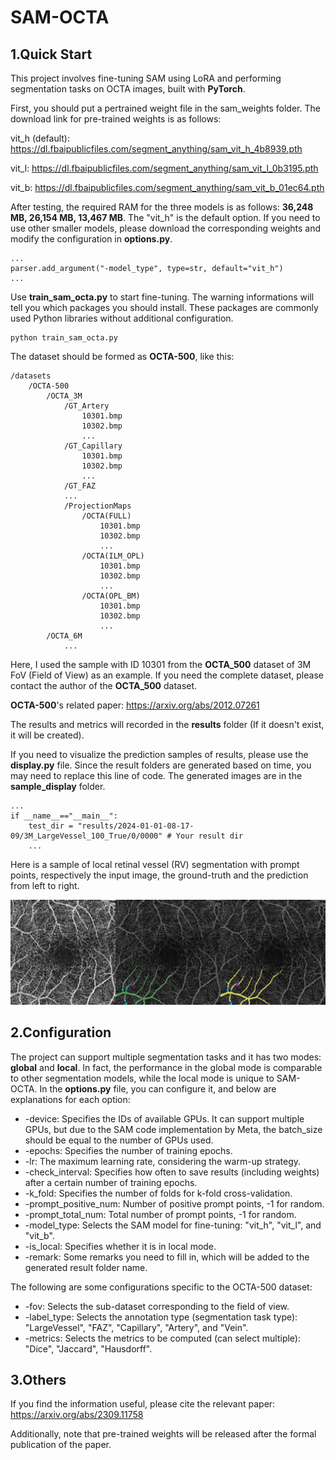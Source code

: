 # SAM-OCTA


## 1.Quick Start

This project involves fine-tuning SAM using LoRA and performing segmentation tasks on OCTA images, built with **PyTorch**.

First, you should put a pertrained weight file in the sam_weights folder. The download link for pre-trained weights is as follows:

vit_h (default): https://dl.fbaipublicfiles.com/segment_anything/sam_vit_h_4b8939.pth 

vit_l: https://dl.fbaipublicfiles.com/segment_anything/sam_vit_l_0b3195.pth

vit_b: https://dl.fbaipublicfiles.com/segment_anything/sam_vit_b_01ec64.pth

After testing, the required RAM for the three models is as follows: **36,248 MB, 26,154 MB, 13,467 MB**. The "vit_h" is the default option. If you need to use other smaller models, please download the corresponding weights and modify the configuration in **options.py**.

    ...
    parser.add_argument("-model_type", type=str, default="vit_h")
    ...

Use **train_sam_octa.py** to start fine-tuning. The warning informations will tell you which packages you should install. These packages are commonly used Python libraries without additional configuration.

    python train_sam_octa.py

The dataset should be formed as **OCTA-500**, like this:

    /datasets
        /OCTA-500
            /OCTA_3M
                /GT_Artery
                    10301.bmp
                    10302.bmp
                    ...
                /GT_Capillary
                    10301.bmp
                    10302.bmp
                    ...
                /GT_FAZ
                ...
                /ProjectionMaps
                    /OCTA(FULL)
                        10301.bmp
                        10302.bmp
                        ...
                    /OCTA(ILM_OPL)
                        10301.bmp
                        10302.bmp
                        ...
                    /OCTA(OPL_BM)
                        10301.bmp
                        10302.bmp
                        ...
            /OCTA_6M
                ...

Here, I used the sample with ID 10301 from the **OCTA_500** dataset of 3M FoV (Field of View) as an example. If you need the complete dataset, please contact the author of the **OCTA_500** dataset.

**OCTA-500**'s related paper: https://arxiv.org/abs/2012.07261

The results and metrics will recorded in the **results** folder (If it doesn't exist, it will be created).

If you need to visualize the prediction samples of results, please use the **display.py** file. Since the result folders are generated based on time, you may need to replace this line of code. The generated images are in the **sample_display** folder.

    ...
    if __name__=="__main__":
        test_dir = "results/2024-01-01-08-17-09/3M_LargeVessel_100_True/0/0000" # Your result dir
        ...

Here is a sample of local retinal vessel (RV) segmentation with prompt points, respectively the input image, the ground-truth and the prediction from left to right.

![Sample](./figures/sample.png)


## 2.Configuration

The project can support multiple segmentation tasks and it has two modes: **global** and **local**. In fact, the performance in the global mode is comparable to other segmentation models, while the local mode is unique to SAM-OCTA. In the **options.py** file, you can configure it, and below are explanations for each option:

* -device: Specifies the IDs of available GPUs. It can support multiple GPUs, but due to the SAM code implementation by Meta, the batch_size should be equal to the number of GPUs used.
* -epochs: Specifies the number of training epochs.
* -lr: The maximum learning rate, considering the warm-up strategy.
* -check_interval: Specifies how often to save results (including weights) after a certain number of training epochs.
* -k_fold: Specifies the number of folds for k-fold cross-validation.
* -prompt_positive_num: Number of positive prompt points, -1 for random.
* -prompt_total_num: Total number of prompt points, -1 for random.
* -model_type: Selects the SAM model for fine-tuning: "vit_h", "vit_l", and "vit_b".
* -is_local: Specifies whether it is in local mode.
* -remark: Some remarks you need to fill in, which will be added to the generated result folder name.

The following are some configurations specific to the OCTA-500 dataset:

* -fov: Selects the sub-dataset corresponding to the field of view.
* -label_type: Selects the annotation type (segmentation task type): "LargeVessel", "FAZ", "Capillary", "Artery", and "Vein".
* -metrics: Selects the metrics to be computed (can select multiple): "Dice", "Jaccard", "Hausdorff".

## 3.Others

 If you find the information useful, please cite the relevant paper:  https://arxiv.org/abs/2309.11758

Additionally, note that pre-trained weights will be released after the formal publication of the paper.